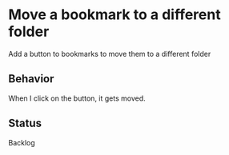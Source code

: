 # Move a bookmark to a different folder

Add a button to bookmarks to move them to a different folder

## Behavior

When I click on the button, it gets moved.

## Status

Backlog